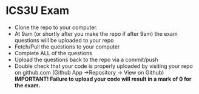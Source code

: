 # ICS3U Exam

- Clone the repo to your computer.
- At 9am (or shortly after you make the repo if after 9am) the exam questions will be uploaded to your repo
- Fetch/Pull the questions to your computer
- Complete ALL of the questions
- Upload the questions back to the repo via a commit/push
- Double check that your code is properly uploaded by visiting your repo on github.com (Github App ->Repository -> View on Github)
**IMPORTANT! Failure to upload your code will result in a mark of 0 for the exam.**

